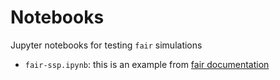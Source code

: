 # Notebooks

Jupyter notebooks for testing `fair` simulations

- `fair-ssp.ipynb`: this is an example from [fair documentation](https://docs.fairmodel.net/en/latest/examples/cmip6_ssp_emissions_run.html)